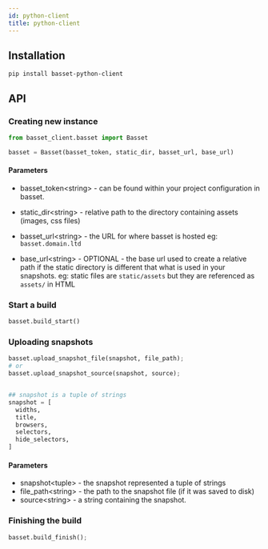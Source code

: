 ```yaml
---
id: python-client
title: python-client
---
```



## Installation

```shell
pip install basset-python-client
```
## API

### Creating new instance

```python
from basset_client.basset import Basset

basset = Basset(basset_token, static_dir, basset_url, base_url)
```

#### Parameters

* basset_token\<string> - can be found within your project configuration in basset.

* static_dir\<string> - relative path to the directory containing assets (images, css files)

* basset_url\<string> - the URL for where basset is hosted eg: `basset.domain.ltd`

* base_url\<string> - OPTIONAL - the base url used to create a relative path if the static directory is different that what is used in your snapshots. eg: static files are `static/assets` but they are referenced as `assets/` in HTML

### Start a build

```python
basset.build_start()
```

### Uploading snapshots

```python
basset.upload_snapshot_file(snapshot, file_path);
# or
basset.upload_snapshot_source(snapshot, source);


## snapshot is a tuple of strings
snapshot = [
  widths,
  title,
  browsers,
  selectors,
  hide_selectors,
]
```

#### Parameters

* snapshot\<tuple> - the snapshot represented a tuple of strings
* file_path\<string> - the path to the snapshot file (if it was saved to disk)
* source\<string> - a string containing the snapshot.

### Finishing the build

```python
basset.build_finish();
```
